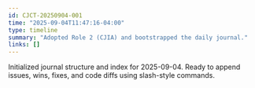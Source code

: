 ```yaml
---
id: CJCT-20250904-001
time: "2025-09-04T11:47:16-04:00"
type: timeline
summary: "Adopted Role 2 (CJIA) and bootstrapped the daily journal."
links: []
---
```

Initialized journal structure and index for 2025-09-04. Ready to append issues, wins, fixes, and code diffs using slash-style commands.

